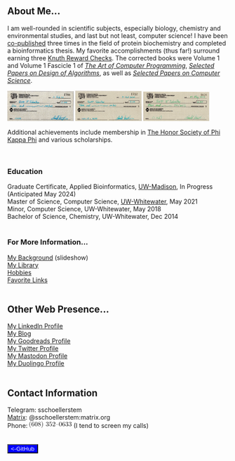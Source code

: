 <body>
<br>
<h2>About Me...</h2>
<p>I am well-rounded in scientific subjects, especially biology, chemistry and environmental studies, and last but not least, computer science!
I have been <a href="pubs.html">co-published</a> three times in the field of protein biochemistry and completed a bioinformatics thesis.
My favorite accomplishments (thus far!) surround earning three <a href="https://en.wikipedia.org/wiki/Knuth_reward_check">Knuth Reward Checks</a>. The corrected books were Volume 1 and Volume 1 Fascicle 1 of <i><a href="https://www-cs-faculty.stanford.edu/~knuth/taocp.html">The Art of Computer Programming</a></i>, <i><a href="https://www-cs-faculty.stanford.edu/~knuth/da.html">Selected Papers on Design of Algorithms</a></i>, as well as <i><a href="https://www-cs-faculty.stanford.edu/~knuth/cs.html">Selected Papers on Computer Science</a></i>.</p>
<div style="float:center">
<img src="Check3.jpg" width="30%">&nbsp;<img src="Check2.jpg" width="30%">&nbsp;<img src="Check1.jpg" width="30%">
 </div>
<p>Additional achievements include membership in <a href="https://www.phikappaphi.org/">The Honor Society of Phi Kappa Phi</a> and various scholarships.</p><br>

<h3>Education</h3>
Graduate Certificate, Applied Bioinformatics, <a href="https://www.wisc.edu">UW-Madison</a>, In Progress (Anticipated May 2024)<br> 
Master of Science, Computer Science, <a href="https://www.uww.edu/">UW-Whitewater</a>, May 2021<br>
Minor, Computer Science, UW-Whitewater, May 2018<br>
Bachelor of Science, Chemistry, UW-Whitewater, Dec 2014<br>

<br>
<h3>For More Information...</h3> 
<a href="https://drive.google.com/file/d/1NDO06h8JYRQKnt1zMERhviXTVNw9Fc1R/preview" width="640" height="480">My Background</a> (slideshow)<br>
<a href="knuthkorner.html">My Library</a><br>
 <a href="hobbies.html">Hobbies</a><br>
<a href="favlinks.html">Favorite Links</a><br>
<br>
<h2>Other Web Presence...</h2>
<a href="https://www.linkedin.com/in/sschoellerSTEM">My LinkedIn Profile</a><br>
<a href="https://sschoellerSTEM.blogspot.com">My Blog</a><br>
<a href="https://www.goodreads.com/sschoellerstem">My Goodreads Profile</a><br>
<a href="https://twitter.com/sschoellerSTEM">My Twitter Profile</a><br>
<a rel="me" href="https://noc.social/@sschoellerSTEM">My Mastodon Profile</a><br>
<a href="https://www.duolingo.com/profile/sschoellerSTEM">My Duolingo Profile</a><br>
<br>
<h2>Contact Information</h2>
Telegram: sschoellerstem<br>
<a href="https://matrix.org/">Matrix</a>: @sschoellerstem:matrix.org<br>
Phone:&nbsp;<img src="Screenshot from 2022-09-04%2011-19-57.png"> (I tend to screen my calls)<br>
<br>
<br>
 <form action="https://github.com/sschoellerSTEM">
<button type="submit" style="background-color:#0000ff;color:whitesmoke">&lt;-GitHub</button>
</form>
</body>
